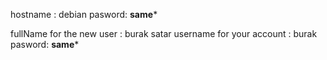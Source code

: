 hostname : debian
pasword: **********same*********** 

fullName for the new user : burak satar
username for your account : burak
pasword: **********same*********** 
